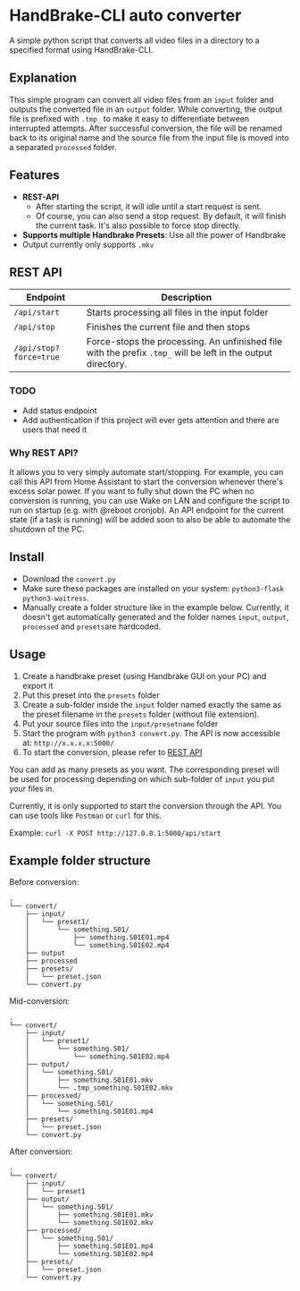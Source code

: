 # HandBrake-CLI auto converter

A simple python script that converts all video files in a directory to a specified format using HandBrake-CLI.

## Explanation
This simple program can convert all video files from an `input` folder and outputs the converted file in an `output` folder.
While converting, the output file is prefixed with `.tmp_` to make it easy to differentiate between interrupted attempts.
After successful conversion, the file will be renamed back to its original name and the source file from the input file is moved into a separated `processed` folder.

## Features
- **REST-API**
  - After starting the script, it will idle until a start request is sent.
  - Of course, you can also send a stop request. By default, it will finish the current task. It's also possible to force stop directly.
- **Supports multiple Handbrake Presets**: Use all the power of Handbrake
- Output currently only supports `.mkv`

## REST API

| Endpoint               | Description                                                                                                  |
|------------------------|--------------------------------------------------------------------------------------------------------------|
| `/api/start`           | Starts processing all files in the input folder                                                              |
| `/api/stop`            | Finishes the current file and then stops                                                                     |
| `/api/stop?force=true` | Force-stops the processing. An unfinished file with the prefix `.tmp_` will be left in the output directory. |

### TODO
- Add status endpoint
- Add authentication if this project will ever gets attention and there are users that need it

### Why REST API?
It allows you to very simply automate start/stopping.
For example, you can call this API from Home Assistant to start the conversion whenever there's excess solar power.
If you want to fully shut down the PC when no conversion is running, you can use Wake on LAN and configure the script to run on startup (e.g. with @reboot cronjob).
An API endpoint for the current state (if a task is running) will be added soon to also be able to automate the shutdown of the PC.

## Install
- Download the `convert.py`
- Make sure these packages are installed on your system: `python3-flask python3-waitress`.
- Manually create a folder structure like in the example below. Currently, it doesn't get automatically generated and the folder names `input`, `output`, `processed` and `presets`are hardcoded.

## Usage
1. Create a handbrake preset (using Handbrake GUI on your PC) and export it
2. Put this preset into the `presets` folder
3. Create a sub-folder inside the `input` folder named exactly the same as the preset filename in the `presets` folder (without file extension).
4. Put your source files into the `input/presetname` folder
5. Start the program with `python3 convert.py`. The API is now accessible at: `http://x.x.x.x:5000/`
6. To start the conversion, please refer to [REST API](#rest-api)

You can add as many presets as you want. The corresponding preset will be used for processing depending on which sub-folder of `input` you put your files in.

Currently, it is only supported to start the conversion through the API. You can use tools like `Postman` or `curl` for this.

Example: `curl -X POST http://127.0.0.1:5000/api/start`

## Example folder structure
Before conversion:
```
.
└── convert/
    ├── input/
    │   └── preset1/
    │       └── something.S01/
    │           ├── something.S01E01.mp4
    │           └── something.S01E02.mp4
    ├── output
    ├── processed
    ├── presets/
    │   └── preset.json
    └── convert.py
```

Mid-conversion:
```
.
└── convert/
    ├── input/
    │   └── preset1/
    │       └── something.S01/
    │           └── something.S01E02.mp4
    ├── output/
    │   └── something.S01/
    │       ├── something.S01E01.mkv
    │       └── .tmp_something.S01E02.mkv
    ├── processed/
    │   └── something.S01/
    │       └── something.S01E01.mp4
    ├── presets/
    │   └── preset.json
    └── convert.py
```

After conversion:
```
.
└── convert/
    ├── input/
    │   └── preset1
    ├── output/
    │   └── something.S01/
    │       ├── something.S01E01.mkv
    │       └── something.S01E02.mkv
    ├── processed/
    │   └── something.S01/
    │       ├── something.S01E01.mp4
    │       └── something.S01E02.mp4
    ├── presets/
    │   └── preset.json
    └── convert.py
```